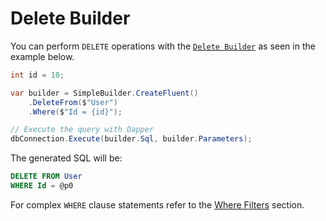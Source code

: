 # Delete Builder

You can perform `DELETE` operations with the [`Delete Builder`](../../../api-docs/netcore/Dapper.SimpleSqlBuilder.FluentBuilder.IDeleteBuilderEntry.yml) as seen in the example below.

```csharp
int id = 10;

var builder = SimpleBuilder.CreateFluent()
    .DeleteFrom($"User")
    .Where($"Id = {id}");

// Execute the query with Dapper
dbConnection.Execute(builder.Sql, builder.Parameters);
```

The generated SQL will be:

```sql
DELETE FROM User
WHERE Id = @p0
```

For complex `WHERE` clause statements refer to the [Where Filters](where-filters.md) section.
